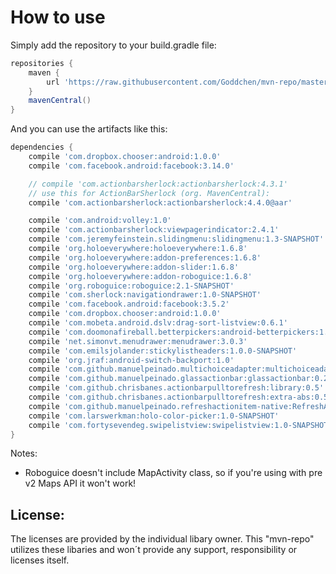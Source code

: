 How to use
========

Simply add the repository to your build.gradle file:

```groovy
repositories {
    maven {
        url 'https://raw.githubusercontent.com/Goddchen/mvn-repo/master/'
    }
    mavenCentral()
}
```

And you can use the artifacts like this:

```groovy
dependencies {
    compile 'com.dropbox.chooser:android:1.0.0'
    compile 'com.facebook.android:facebook:3.14.0'

    // compile 'com.actionbarsherlock:actionbarsherlock:4.3.1'
    // use this for ActionBarSherlock (org. MavenCentral):
    compile 'com.actionbarsherlock:actionbarsherlock:4.4.0@aar'

    compile 'com.android:volley:1.0'
    compile 'com.actionbarsherlock:viewpagerindicator:2.4.1'
    compile 'com.jeremyfeinstein.slidingmenu:slidingmenu:1.3-SNAPSHOT'
    compile 'org.holoeverywhere:holoeverywhere:1.6.8'
    compile 'org.holoeverywhere:addon-preferences:1.6.8'
    compile 'org.holoeverywhere:addon-slider:1.6.8'
    compile 'org.holoeverywhere:addon-roboguice:1.6.8'
    compile 'org.roboguice:roboguice:2.1-SNAPSHOT'
    compile 'com.sherlock:navigationdrawer:1.0-SNAPSHOT'
    compile 'com.facebook.android:facebook:3.5.2'
    compile 'com.dropbox.chooser:android:1.0.0'
    compile 'com.mobeta.android.dslv:drag-sort-listview:0.6.1'
    compile 'com.doomonafireball.betterpickers:android-betterpickers:1.3.1'
    compile 'net.simonvt.menudrawer:menudrawer:3.0.3'
    compile 'com.emilsjolander:stickylistheaders:1.0.0-SNAPSHOT'
    compile 'org.jraf:android-switch-backport:1.0'
    compile 'com.github.manuelpeinado.multichoiceadapter:multichoiceadapter:2.2.5'
    compile 'com.github.manuelpeinado.glassactionbar:glassactionbar:0.2.1'
    compile 'com.github.chrisbanes.actionbarpulltorefresh:library:0.5'
    compile 'com.github.chrisbanes.actionbarpulltorefresh:extra-abs:0.5'
    compile 'com.github.manuelpeinado.refreshactionitem-native:RefreshActionItem:1.0.3'
    compile 'com.larswerkman:holo-color-picker:1.0-SNAPSHOT'
    compile 'com.fortysevendeg.swipelistview:swipelistview:1.0-SNAPSHOT'
}
```

Notes:

- Roboguice doesn't include MapActivity class, so if you're using with pre v2 Maps API it won't work!

License:
--------
The licenses are provided by the individual libary owner. This "mvn-repo" utilizes these libaries and
won´t provide any support, responsibility or licenses itself.
